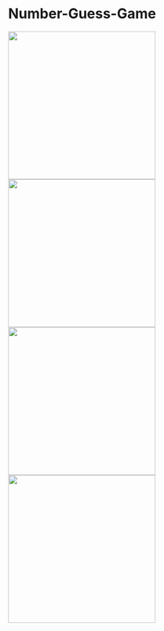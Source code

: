 # Number-Guess-Game
<p>
<img src='https://user-images.githubusercontent.com/86047367/183055773-5680f1fb-d50e-452f-a3b1-bc9acda3524b.jpeg' width=300 />
<img src='https://user-images.githubusercontent.com/86047367/183055797-a6eca792-b350-4832-a9f8-efcda79c2ef0.jpeg' width=300 />
<img src='https://user-images.githubusercontent.com/86047367/183055822-434a93d9-ad07-4f80-99f6-54fa412e7210.jpeg' width=300 />
<img src='https://user-images.githubusercontent.com/86047367/183055864-a3ae06aa-36f9-4b3f-8833-c03bf31084c9.jpeg' width=300 />
<p>
